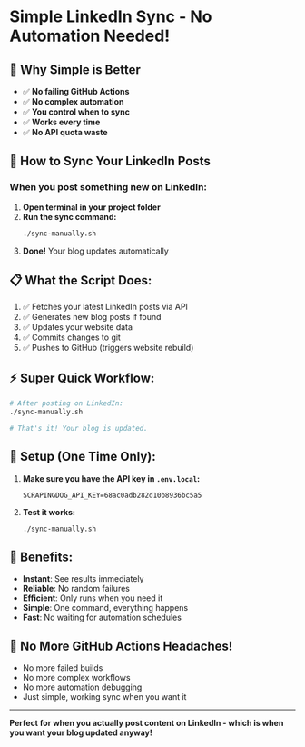 # Simple LinkedIn Sync - No Automation Needed!

## 🎯 **Why Simple is Better**

- ✅ **No failing GitHub Actions**
- ✅ **No complex automation**  
- ✅ **You control when to sync**
- ✅ **Works every time**
- ✅ **No API quota waste**

## 🚀 **How to Sync Your LinkedIn Posts**

### When you post something new on LinkedIn:

1. **Open terminal in your project folder**
2. **Run the sync command:**
   ```bash
   ./sync-manually.sh
   ```
3. **Done!** Your blog updates automatically

## 📋 **What the Script Does:**

1. ✅ Fetches your latest LinkedIn posts via API
2. ✅ Generates new blog posts if found
3. ✅ Updates your website data
4. ✅ Commits changes to git
5. ✅ Pushes to GitHub (triggers website rebuild)

## ⚡ **Super Quick Workflow:**

```bash
# After posting on LinkedIn:
./sync-manually.sh

# That's it! Your blog is updated.
```

## 🔧 **Setup (One Time Only):**

1. **Make sure you have the API key in `.env.local`:**
   ```
   SCRAPINGDOG_API_KEY=68ac0adb282d10b8936bc5a5
   ```

2. **Test it works:**
   ```bash
   ./sync-manually.sh
   ```

## 📱 **Benefits:**

- **Instant**: See results immediately
- **Reliable**: No random failures
- **Efficient**: Only runs when you need it
- **Simple**: One command, everything happens
- **Fast**: No waiting for automation schedules

## 🎉 **No More GitHub Actions Headaches!**

- No more failed builds
- No more complex workflows
- No more automation debugging
- Just simple, working sync when you want it

---

**Perfect for when you actually post content on LinkedIn - which is when you want your blog updated anyway!**